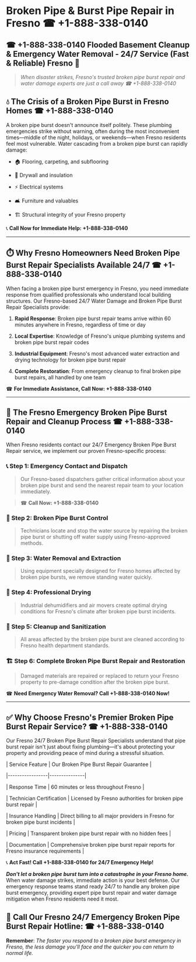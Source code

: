 # Broken Pipe & Burst Pipe Repair in Fresno ☎ +1-888-338-0140  
## ☎ +1-888-338-0140 Flooded Basement Cleanup & Emergency Water Removal - 24/7 Service (Fast & Reliable) Fresno 🚨  

> *When disaster strikes, Fresno's trusted broken pipe burst repair and water damage experts are just a call away ☎ +1-888-338-0140*  

## 💧 The Crisis of a Broken Pipe Burst in Fresno Homes ☎ +1-888-338-0140  

A broken pipe burst doesn't announce itself politely. These plumbing emergencies strike without warning, often during the most inconvenient times—middle of the night, holidays, or weekends—when Fresno residents feel most vulnerable. Water cascading from a broken pipe burst can rapidly damage:  

* 🏠 Flooring, carpeting, and subflooring  
* 🧱 Drywall and insulation  
* ⚡ Electrical systems  
* 🛋️ Furniture and valuables  
* 🏗️ Structural integrity of your Fresno property  

📞 **Call Now for Immediate Help: +1-888-338-0140**  

---  

## ⏱️ Why Fresno Homeowners Need Broken Pipe Burst Repair Specialists Available 24/7 ☎ +1-888-338-0140  

When facing a broken pipe burst emergency in Fresno, you need immediate response from qualified professionals who understand local building structures. Our Fresno-based 24/7 Water Damage and Broken Pipe Burst Repair Specialists provide:  

1. **Rapid Response**: Broken pipe burst repair teams arrive within 60 minutes anywhere in Fresno, regardless of time or day  
2. **Local Expertise**: Knowledge of Fresno's unique plumbing systems and broken pipe burst repair codes  
3. **Industrial Equipment**: Fresno's most advanced water extraction and drying technology for broken pipe burst repair  
4. **Complete Restoration**: From emergency cleanup to final broken pipe burst repairs, all handled by one team  

☎ **For Immediate Assistance, Call Now: +1-888-338-0140**  

---  

## 🔧 The Fresno Emergency Broken Pipe Burst Repair and Cleanup Process ☎ +1-888-338-0140  

When Fresno residents contact our 24/7 Emergency Broken Pipe Burst Repair service, we implement our proven Fresno-specific process:  

### 📞 Step 1: Emergency Contact and Dispatch  
> Our Fresno-based dispatchers gather critical information about your broken pipe burst and send the nearest repair team to your location immediately.  
> ☎ **Call Now: +1-888-338-0140**  

### 🚿 Step 2: Broken Pipe Burst Control  
> Technicians locate and stop the water source by repairing the broken pipe burst or shutting off water supply using Fresno-approved methods.  

### 🌊 Step 3: Water Removal and Extraction  
> Using equipment specially designed for Fresno homes affected by broken pipe bursts, we remove standing water quickly.  

### 💨 Step 4: Professional Drying  
> Industrial dehumidifiers and air movers create optimal drying conditions for Fresno's climate after broken pipe burst incidents.  

### 🧼 Step 5: Cleanup and Sanitization  
> All areas affected by the broken pipe burst are cleaned according to Fresno health department standards.  

### 🏗️ Step 6: Complete Broken Pipe Burst Repair and Restoration  
> Damaged materials are repaired or replaced to return your Fresno property to pre-damage condition after the broken pipe burst.  

☎ **Need Emergency Water Removal? Call +1-888-338-0140 Now!**  

---  

## ✅ Why Choose Fresno's Premier Broken Pipe Burst Repair Service? ☎ +1-888-338-0140  

Our Fresno 24/7 Broken Pipe Burst Repair Specialists understand that pipe burst repair isn't just about fixing plumbing—it's about protecting your property and providing peace of mind during a stressful situation.  

| Service Feature | Our Broken Pipe Burst Repair Guarantee |  
|-----------------|---------------|  
| Response Time | 60 minutes or less throughout Fresno |  
| Technician Certification | Licensed by Fresno authorities for broken pipe burst repair |  
| Insurance Handling | Direct billing to all major providers in Fresno for broken pipe burst incidents |  
| Pricing | Transparent broken pipe burst repair with no hidden fees |  
| Documentation | Comprehensive broken pipe burst repair reports for Fresno insurance requirements |  

📞 **Act Fast! Call +1-888-338-0140 for 24/7 Emergency Help!**  

***Don't let a broken pipe burst turn into a catastrophe in your Fresno home.*** When water damage strikes, immediate action is your best defense. Our emergency response teams stand ready 24/7 to handle any broken pipe burst emergency, providing expert pipe burst repair and water damage mitigation when Fresno residents need it most.  

## 📱 Call Our Fresno 24/7 Emergency Broken Pipe Burst Repair Hotline: ☎ +1-888-338-0140  

**Remember**: *The faster you respond to a broken pipe burst emergency in Fresno, the less damage you'll face and the quicker you can return to normal life.*